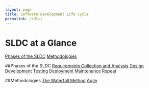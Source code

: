 ```yaml
---
layout: page
title: Software Development Life Cycle
permalink: /sdlc/
---
```


# SLDC at a Glance
[Phases of the SLDC](##Phases-of-the-SLDC)
[Methodologies](##Methodologies)

##Phases of the SLDC
[Requirements Collection and Analysis](###Requirements-Collection-and-Analysis)
[Design](###Design)
[Development](###Development)
[Testing](###Testing)
[Deployment](###Deployment)
[Maintenance](###Maintenance)
[Repeat](###Repeat)
 

##Methodologies
[The Waterfall Method](###Waterfall-Method)
[Agile](###Agile)





